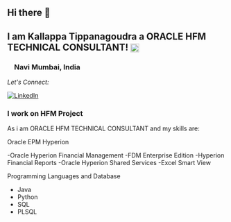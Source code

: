 ## Hi there 👋

## I am Kallappa Tippanagoudra a ORACLE HFM TECHNICAL CONSULTANT! <img src="https://media.giphy.com/media/QTmfvHGklosY1ha87W/giphy.gif" width="20" align="center">

### <img src="https://media.giphy.com/media/lOfSzpPeMb9gF2OJ5O/giphy.gif" width="12" align="center"> Navi Mumbai, India

<div align="left">

<i>Let's Connect:</i><br>

<a href="https://www.linkedin.com/in/kallappa-tippanagoudra-go-bit-by-bit/" target="_blank"><img src="https://img.shields.io/badge/LinkedIn-%230077B5.svg?&style=flat-square&logo=linkedin&logoColor=white" alt="LinkedIn"></a>



</div>

### I work on HFM Project

As i am ORACLE HFM TECHNICAL CONSULTANT and my skills are:


  Oracle EPM Hyperion
  
  -Oracle Hyperion Financial Management
  -FDM Enterprise Edition
  -Hyperion Financial Reports
  -Oracle Hyperion Shared Services
  -Excel Smart View

  Programming Languages and Database

  - Java
  - Python
  - SQL
  - PLSQL


